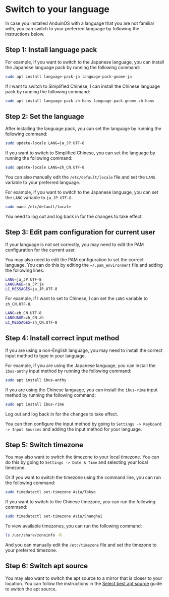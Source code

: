 # Switch to your language

In case you installed AnduinOS with a language that you are not familiar with, you can switch to your preferred language by following the instructions below.

## Step 1: Install language pack

For example, if you want to switch to the Japanese language, you can install the Japanese language pack by running the following command:

```bash title="Install Japanese language pack"
sudo apt install language-pack-ja language-pack-gnome-ja
```

If I want to switch to Simplified Chinese, I can install the Chinese language pack by running the following command:

```bash title="Install Chinese language pack"
sudo apt install language-pack-zh-hans language-pack-gnome-zh-hans
```

## Step 2: Set the language

After installing the language pack, you can set the language by running the following command:

```bash title="Set Japanese language"
sudo update-locale LANG=ja_JP.UTF-8
```

If you want to switch to Simplified Chinese, you can set the language by running the following command:

```bash title="Set Chinese language"
sudo update-locale LANG=zh_CN.UTF-8
```

You can also manually edit the `/etc/default/locale` file and set the `LANG` variable to your preferred language.

For example, if you want to switch to the Japanese language, you can set the `LANG` variable to `ja_JP.UTF-8`.

```bash title="Edit /etc/default/locale to set Language"
sudo nano /etc/default/locale
```

You need to log out and log back in for the changes to take effect.

## Step 3: Edit pam configuration for current user

If your language is not set correctly, you may need to edit the PAM configuration for the current user.

You may also need to edit the PAM configuration to set the correct language. You can do this by editing the `~/.pam_environment` file and adding the following lines:

```bash title="~/.pam_environment to set Japanese"
LANG=ja_JP.UTF-8
LANGUAGE=ja_JP:ja
LC_MESSAGES=ja_JP.UTF-8
```

For example, if I want to set to Chinese, I can set the `LANG` variable to `zh_CN.UTF-8`.

```bash title="~/.pam_environment to set Chinese"
LANG=zh_CN.UTF-8
LANGUAGE=zh_CN:zh
LC_MESSAGES=zh_CN.UTF-8
```

## Step 4: Install correct input method

If you are using a non-English language, you may need to install the correct input method to type in your language.

For example, if you are using the Japanese language, you can install the `ibus-anthy` input method by running the following command:

```bash title="Install Japanese input method anthy"
sudo apt install ibus-anthy
```

If you are using the Chinese language, you can install the `ibus-rime` input method by running the following command:

```bash title="Install Chinese input method rime"
sudo apt install ibus-rime
```

Log out and log back in for the changes to take effect.

You can then configure the input method by going to `Settings -> Keyboard -> Input Sources` and adding the input method for your language.

## Step 5: Switch timezone

You may also want to switch the timezone to your local timezone. You can do this by going to `Settings -> Date & Time` and selecting your local timezone.

Or if you want to switch the timezone using the command line, you can run the following command:

```bash title="Switch to Japanese timezone"
sudo timedatectl set-timezone Asia/Tokyo
```

If you want to switch to the Chinese timezone, you can run the following command:

```bash title="Switch to Chinese timezone"
sudo timedatectl set-timezone Asia/Shanghai
```

To view available timezones, you can run the following command:

```bash title="List available timezones"
ls /usr/share/zoneinfo -R
```

And you can manually edit the `/etc/timezone` file and set the timezone to your preferred timezone.

## Step 6: Switch apt source

You may also want to switch the apt source to a mirror that is closer to your location. You can follow the instructions in the [Select best apt source](./Select-Best-Apt-Source.md) guide to switch the apt source.

